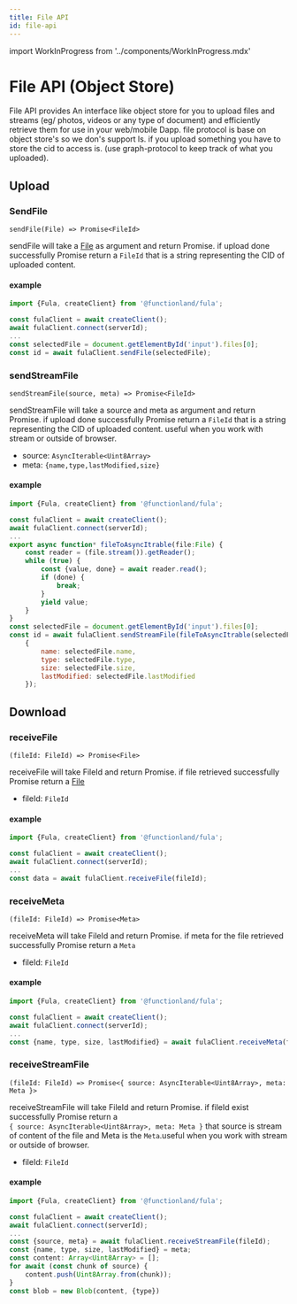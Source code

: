 ```yaml
---
title: File API
id: file-api
---
```

import WorkInProgress from '../components/WorkInProgress.mdx'


# File API (Object Store)
File API provides An interface like object store for you to upload files and streams (eg/ photos, videos or any type of 
document) and efficiently retrieve them for use in your web/mobile Dapp. file protocol is base on object store's so we don's support ls.
if you upload something you have to store the cid to access is. (use graph-protocol to keep track of what you uploaded).

## Upload

### SendFile 
`sendFile(File) => Promise<FileId>` <br/>

sendFile will take a [File](https://developer.mozilla.org/en-US/docs/Web/API/File) as argument and return Promise. if upload done successfully Promise return a `FileId` that is a string
representing the CID of uploaded content. 

#### example
```js
import {Fula, createClient} from '@functionland/fula';

const fulaClient = await createClient();
await fulaClient.connect(serverId);
...
const selectedFile = document.getElementById('input').files[0];
const id = await fulaClient.sendFile(selectedFile);
```

### sendStreamFile
`sendStreamFile(source, meta) => Promise<FileId>` <br/>

sendStreamFile will take a source and meta  as argument and return Promise. if upload done successfully Promise return a `FileId` that is a string
representing the CID of uploaded content. useful when you work with stream or outside of browser.
- source:  `AsyncIterable<Uint8Array>`
- meta: `{name,type,lastModified,size}`

#### example
```js
import {Fula, createClient} from '@functionland/fula';

const fulaClient = await createClient();
await fulaClient.connect(serverId);
...
export async function* fileToAsyncItrable(file:File) {
    const reader = (file.stream()).getReader();
    while (true) {
        const {value, done} = await reader.read();
        if (done) {
            break;
        }
        yield value;
    }
}
const selectedFile = document.getElementById('input').files[0];
const id = await fulaClient.sendStreamFile(fileToAsyncItrable(selectedFile),
    {
        name: selectedFile.name,
        type: selectedFile.type,
        size: selectedFile.size,
        lastModified: selectedFile.lastModified
    });
```

## Download 
### receiveFile
`(fileId: FileId) => Promise<File>`<br/>

receiveFile will take FileId and return Promise. if file retrieved  successfully Promise return a [File](https://developer.mozilla.org/en-US/docs/Web/API/File)
- fileId:  `FileId`



#### example
```js
import {Fula, createClient} from '@functionland/fula';

const fulaClient = await createClient();
await fulaClient.connect(serverId);
...
const data = await fulaClient.receiveFile(fileId);

```
### receiveMeta
`(fileId: FileId) => Promise<Meta>`<br/>

receiveMeta will take FileId and return Promise. if meta for the file retrieved successfully Promise return a `Meta`
- fileId:  `FileId`



#### example
```js
import {Fula, createClient} from '@functionland/fula';

const fulaClient = await createClient();
await fulaClient.connect(serverId);
...
const {name, type, size, lastModified} = await fulaClient.receiveMeta(fileId);

```
### receiveStreamFile 
`(fileId: FileId) => Promise<{ source: AsyncIterable<Uint8Array>, meta: Meta }>` <br/>

receiveStreamFile will take FileId and return Promise. if fileId exist successfully Promise return a <br/> 
`{ source: AsyncIterable<Uint8Array>, meta: Meta }`
that source is stream of content of the file and Meta is the `Meta`.useful when you work with stream or outside of browser.
- fileId:  `FileId`



#### example
```js
import {Fula, createClient} from '@functionland/fula';

const fulaClient = await createClient();
await fulaClient.connect(serverId);
...
const {source, meta} = await fulaClient.receiveStreamFile(fileId);
const {name, type, size, lastModified} = meta;
const content: Array<Uint8Array> = [];
for await (const chunk of source) {
    content.push(Uint8Array.from(chunk));
}
const blob = new Blob(content, {type})


```




<WorkInProgress />
